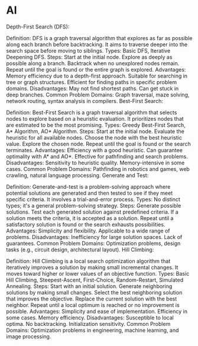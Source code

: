 # AI
Depth-First Search (DFS):

Definition: DFS is a graph traversal algorithm that explores as far as possible along each branch before backtracking. It aims to traverse deeper into the search space before moving to siblings.
Types: Basic DFS, Iterative Deepening DFS.
Steps:
Start at the initial node.
Explore as deeply as possible along a branch.
Backtrack when no unexplored nodes remain.
Repeat until the goal is found or the entire graph is explored.
Advantages:
Memory efficiency due to a depth-first approach.
Suitable for searching in tree or graph structures.
Efficient for finding paths in specific problem domains.
Disadvantages:
May not find shortest paths.
Can get stuck in deep branches.
Common Problem Domains: Graph traversal, maze solving, network routing, syntax analysis in compilers.
Best-First Search:

Definition: Best-First Search is a graph traversal algorithm that selects nodes to explore based on a heuristic evaluation. It prioritizes nodes that are estimated to be the most promising.
Types: Greedy Best-First Search, A* Algorithm, AO* Algorithm.
Steps:
Start at the initial node.
Evaluate the heuristic for all available nodes.
Choose the node with the best heuristic value.
Explore the chosen node.
Repeat until the goal is found or the search terminates.
Advantages:
Efficiency with a good heuristic.
Can guarantee optimality with A* and AO*.
Effective for pathfinding and search problems.
Disadvantages:
Sensitivity to heuristic quality.
Memory-intensive in some cases.
Common Problem Domains: Pathfinding in robotics and games, web crawling, natural language processing.
Generate and Test:

Definition: Generate-and-test is a problem-solving approach where potential solutions are generated and then tested to see if they meet specific criteria. It involves a trial-and-error process.
Types: No distinct types; it's a general problem-solving strategy.
Steps:
Generate possible solutions.
Test each generated solution against predefined criteria.
If a solution meets the criteria, it is accepted as a solution.
Repeat until a satisfactory solution is found or the search exhausts possibilities.
Advantages:
Simplicity and flexibility.
Applicable to a wide range of problems.
Disadvantages:
Inefficiency for large solution spaces.
Lack of guarantees.
Common Problem Domains: Optimization problems, design tasks (e.g., circuit design, architectural layout).
Hill Climbing:

Definition: Hill Climbing is a local search optimization algorithm that iteratively improves a solution by making small incremental changes. It moves toward higher or lower values of an objective function.
Types: Basic Hill Climbing, Steepest-Ascent, First-Choice, Random-Restart, Simulated Annealing.
Steps:
Start with an initial solution.
Generate neighboring solutions by making small changes.
Select the best neighboring solution that improves the objective.
Replace the current solution with the best neighbor.
Repeat until a local optimum is reached or no improvement is possible.
Advantages:
Simplicity and ease of implementation.
Efficiency in some cases.
Memory efficiency.
Disadvantages:
Susceptible to local optima.
No backtracking.
Initialization sensitivity.
Common Problem Domains: Optimization problems in engineering, machine learning, and image processing.
